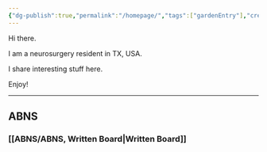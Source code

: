 ```yaml
---
{"dg-publish":true,"permalink":"/homepage/","tags":["gardenEntry"],"created":"","updated":""}
---
```



Hi there.

I am a neurosurgery resident in TX, USA.

I share interesting stuff here.

Enjoy!

---

## ABNS
### [[ABNS/ABNS, Written Board\|Written Board]]
